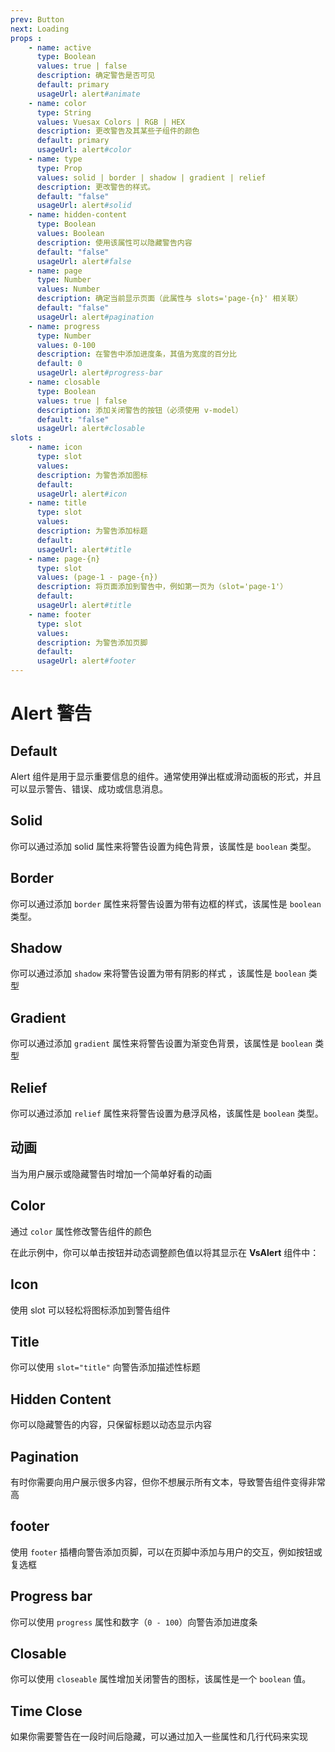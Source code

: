 ```yaml
---
prev: Button
next: Loading
props : 
    - name: active
      type: Boolean
      values: true | false
      description: 确定警告是否可见
      default: primary
      usageUrl: alert#animate
    - name: color
      type: String
      values: Vuesax Colors | RGB | HEX
      description: 更改警告及其某些子组件的颜色
      default: primary
      usageUrl: alert#color
    - name: type
      type: Prop
      values: solid | border | shadow | gradient | relief 
      description: 更改警告的样式。
      default: "false"
      usageUrl: alert#solid
    - name: hidden-content
      type: Boolean
      values: Boolean
      description: 使用该属性可以隐藏警告内容
      default: "false"
      usageUrl: alert#false
    - name: page
      type: Number
      values: Number
      description: 确定当前显示页面（此属性与 slots='page-{n}' 相关联）
      default: "false"
      usageUrl: alert#pagination
    - name: progress
      type: Number
      values: 0-100
      description: 在警告中添加进度条，其值为宽度的百分比
      default: 0
      usageUrl: alert#progress-bar
    - name: closable
      type: Boolean
      values: true | false
      description: 添加关闭警告的按钮（必须使用 v-model）
      default: "false"
      usageUrl: alert#closable
slots : 
    - name: icon
      type: slot
      values:
      description: 为警告添加图标
      default: 
      usageUrl: alert#icon
    - name: title
      type: slot
      values:
      description: 为警告添加标题
      default: 
      usageUrl: alert#title
    - name: page-{n}
      type: slot
      values: (page-1 - page-{n})
      description: 将页面添加到警告中，例如第一页为（slot='page-1'）
      default: 
      usageUrl: alert#title
    - name: footer
      type: slot
      values:
      description: 为警告添加页脚
      default: 
      usageUrl: alert#footer
---
```


# Alert 警告

<card>

## Default

Alert 组件是用于显示重要信息的组件。通常使用弹出框或滑动面板的形式，并且可以显示警告、错误、成功或信息消息。

</card>

<card subtitle="Solid">

## Solid

你可以通过添加 solid 属性来将警告设置为纯色背景，该属性是 `boolean` 类型。

</card>

<card subtitle="Border">

## Border

你可以通过添加 `border` 属性来将警告设置为带有边框的样式，该属性是 `boolean` 类型。

</card>

<card subtitle="Shadow">

## Shadow

你可以通过添加 `shadow` 来将警告设置为带有阴影的样式
，该属性是 `boolean` 类型

</card>

<card subtitle="Gradient">

## Gradient

你可以通过添加 `gradient` 属性来将警告设置为渐变色背景，该属性是 `boolean` 类型

</card>

<card subtitle="Relief">

## Relief

你可以通过添加 `relief` 属性来将警告设置为悬浮风格，该属性是 `boolean` 类型。

</card>

<card subtitle="Animate">

## 动画

当为用户展示或隐藏警告时增加一个简单好看的动画

</card>

<card subtitle="Color">

## Color

通过 `color` 属性修改警告组件的颜色

在此示例中，你可以单击按钮并动态调整颜色值以将其显示在 **VsAlert** 组件中：

</card>

<card subtitle="Icon">

## Icon

使用 slot 可以轻松将图标添加到警告组件

</card>

<card subtitle="Title">

## Title

你可以使用 `slot="title"` 向警告添加描述性标题 

</card>

<card subtitle="HiddenContent">

## Hidden Content

你可以隐藏警告的内容，只保留标题以动态显示内容

</card>

<card subtitle="Pagination">

## Pagination

有时你需要向用户展示很多内容，但你不想展示所有文本，导致警告组件变得非常高

</card>

<card subtitle="Footer">

## footer

使用 `footer` 插槽向警告添加页脚，可以在页脚中添加与用户的交互，例如按钮或复选框

</card>

<card subtitle="ProgressBar">

## Progress bar

你可以使用 `progress` 属性和数字（`0 - 100`）向警告添加进度条

</card>

<card subtitle="Closable">

## Closable

你可以使用 `closeable` 属性增加关闭警告的图标，该属性是一个 `boolean` 值。

</card>

<card subtitle="TimeClose">

## Time Close

如果你需要警告在一段时间后隐藏，可以通过加入一些属性和几行代码来实现

</card>

<script setup>
import Api from "../../../../theme/global-components/template/API.tsx"
</script>

<Api></Api>

